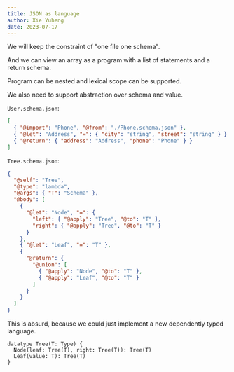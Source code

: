```yaml
---
title: JSON as language
author: Xie Yuheng
date: 2023-07-17
---
```


We will keep the constraint of "one file one schema".

And we can view an array as a program
with a list of statements and a return schema.

Program can be nested and lexical scope can be supported.

We also need to support abstraction over schema and value.

`User.schema.json`:

```json
[
  { "@import": "Phone", "@from": "./Phone.schema.json" },
  { "@let": "Address", "=": { "city": "string", "street": "string" } },
  { "@return": { "address": "Address", "phone": "Phone" } }
]
```

`Tree.schema.json`:

```json
{
  "@self": "Tree",
  "@type": "lambda",
  "@args": { "T": "Schema" },
  "@body": [
    {
      "@let": "Node", "=": {
        "left": { "@apply": "Tree", "@to": "T" },
        "right": { "@apply": "Tree", "@to": "T" }
      }
    },
    { "@let": "Leaf", "=": "T" },
    {
      "@return": {
        "@union": [
          { "@apply": "Node", "@to": "T" },
          { "@apply": "Leaf", "@to": "T" }
        ]
      }
    }
  ]
}
```

This is absurd, because we could just implement
a new dependently typed language.

```
datatype Tree(T: Type) {
  Node(leaf: Tree(T), right: Tree(T)): Tree(T)
  Leaf(value: T): Tree(T)
}
```
